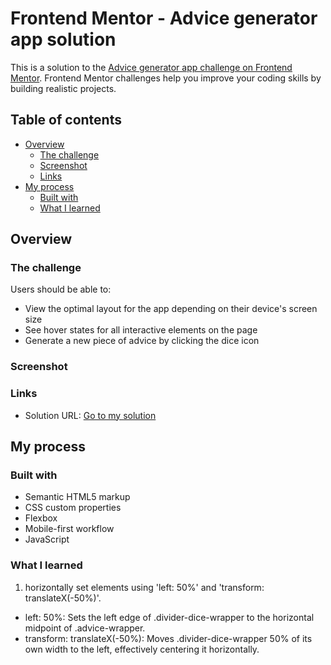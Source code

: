 # Frontend Mentor - Advice generator app solution

This is a solution to the [Advice generator app challenge on Frontend Mentor](https://www.frontendmentor.io/challenges/advice-generator-app-QdUG-13db). Frontend Mentor challenges help you improve your coding skills by building realistic projects.

## Table of contents

- [Overview](#overview)
  - [The challenge](#the-challenge)
  - [Screenshot](#screenshot)
  - [Links](#links)
- [My process](#my-process)
  - [Built with](#built-with)
  - [What I learned](#what-i-learned)


## Overview

### The challenge

Users should be able to:

- View the optimal layout for the app depending on their device's screen size
- See hover states for all interactive elements on the page
- Generate a new piece of advice by clicking the dice icon

### Screenshot


### Links

- Solution URL: [Go to my solution](https://www.frontendmentor.io/solutions/advice-generator-app-Z3RzBRlbMe)

## My process

### Built with

- Semantic HTML5 markup
- CSS custom properties
- Flexbox
- Mobile-first workflow
- JavaScript

### What I learned

1. horizontally set elements using 'left: 50%' and 'transform: translateX(-50%)'. 
  - left: 50%: Sets the left edge of .divider-dice-wrapper to the horizontal midpoint of .advice-wrapper.
  - transform: translateX(-50%): Moves .divider-dice-wrapper 50% of its own width to the left, effectively centering it horizontally.


